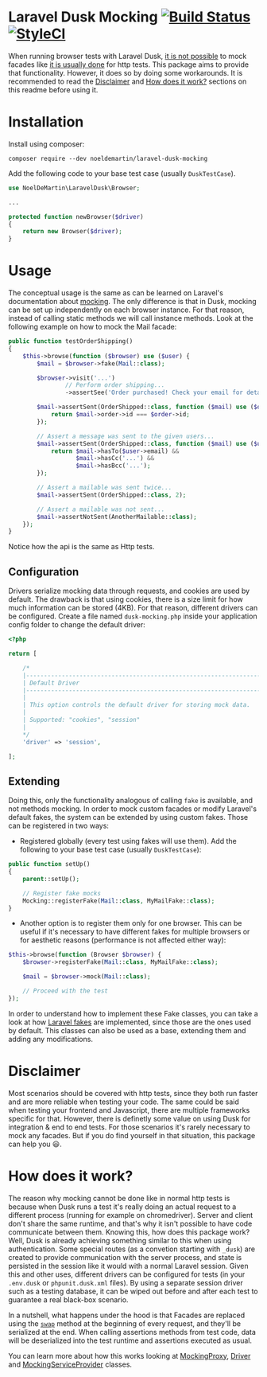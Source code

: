 # Laravel Dusk Mocking [![Build Status](https://travis-ci.org/NoelDeMartin/laravel-dusk-mocking.svg?branch=master)](https://travis-ci.org/NoelDeMartin/laravel-dusk-mocking) [![StyleCI](https://styleci.io/repos/122357103/shield?branch=master)](https://styleci.io/repos/122357103)

When running browser tests with Laravel Dusk, [it is not possible](https://github.com/laravel/dusk/issues/152) to mock facades like [it is usually done](https://laravel.com/docs/mocking) for http tests. This package aims to provide that functionality. However, it does so by doing some workarounds. It is recommended to read the [Disclaimer](#disclaimer) and [How does it work?](#how-does-it-work) sections on this readme before using it.

# Installation

Install using composer:

```
composer require --dev noeldemartin/laravel-dusk-mocking
```

Add the following code to your base test case (usually `DuskTestCase`).

```php
use NoelDeMartin\LaravelDusk\Browser;

...

protected function newBrowser($driver)
{
    return new Browser($driver);
}
```

# Usage

The conceptual usage is the same as can be learned on Laravel's documentation about [mocking](https://laravel.com/docs/5.6/mocking). The only difference is that in Dusk, mocking can be set up independently on each browser instance. For that reason, instead of calling static methods we will call instance methods. Look at the following example on how to mock the Mail facade:

```php
public function testOrderShipping()
{
    $this->browse(function ($browser) use ($user) {
        $mail = $browser->fake(Mail::class);

        $browser->visit('...')
                // Perform order shipping...
                ->assertSee('Order purchased! Check your email for details!');

        $mail->assertSent(OrderShipped::class, function ($mail) use ($order) {
            return $mail->order->id === $order->id;
        });

        // Assert a message was sent to the given users...
        $mail->assertSent(OrderShipped::class, function ($mail) use ($user) {
            return $mail->hasTo($user->email) &&
                   $mail->hasCc('...') &&
                   $mail->hasBcc('...');
        });

        // Assert a mailable was sent twice...
        $mail->assertSent(OrderShipped::class, 2);

        // Assert a mailable was not sent...
        $mail->assertNotSent(AnotherMailable::class);
    });
}
```

Notice how the api is the same as Http tests.

## Configuration

Drivers serialize mocking data through requests, and cookies are used by default. The drawback is that using cookies, there is a size limit for how much information can be stored (4KB). For that reason, different drivers can be configured. Create a file named `dusk-mocking.php` inside your application config folder to change the default driver:

```php
<?php

return [

    /*
    |--------------------------------------------------------------------------
    | Default Driver
    |--------------------------------------------------------------------------
    |
    | This option controls the default driver for storing mock data.
    |
    | Supported: "cookies", "session"
    |
    */
    'driver' => 'session',

];
```

## Extending

Doing this, only the functionality analogous of calling `fake` is available, and not methods mocking. In order to mock custom facades or modify Laravel's default fakes, the system can be extended by using custom fakes. Those can be registered in two ways:

- Registered globally (every test using fakes will use them). Add the following to your base test case (usually `DuskTestCase`):

```php
public function setUp()
{
    parent::setUp();

    // Register fake mocks
    Mocking::registerFake(Mail::class, MyMailFake::class);
}
```

- Another option is to register them only for one browser. This can be useful if it's necessary to have different fakes for multiple browsers or for aesthetic reasons (performance is not affected either way):

```php
$this->browse(function (Browser $browser) {
    $browser->registerFake(Mail::class, MyMailFake::class);

    $mail = $browser->mock(Mail::class);

    // Proceed with the test
});
```

In order to understand how to implement these Fake classes, you can take a look at how [Laravel fakes](https://github.com/laravel/framework/tree/5.6/src/Illuminate/Support/Testing/Fakes) are implemented, since those are the ones used by default. This classes can also be used as a base, extending them and adding any modifications.

# Disclaimer

Most scenarios should be covered with http tests, since they both run faster and are more reliable when testing your code. The same could be said when testing your frontend and Javascript, there are multiple frameworks specific for that. However, there is definetly some value on using Dusk for integration & end to end tests. For those scenarios it's rarely necessary to mock any facades. But if you do find yourself in that situation, this package can help you :smiley:.

# How does it work?

The reason why mocking cannot be done like in normal http tests is because when Dusk runs a test it's really doing an actual request to a different process (running for example on chromedriver). Server and client don't share the same runtime, and that's why it isn't possible to have code communicate between them. Knowing this, how does this package work? Well, Dusk is already achieving something similar to this when using authentication. Some special routes (as a convetion starting with `_dusk`) are created to provide communication with the server process, and state is persisted in the session like it would with a normal Laravel session. Given this and other uses, different drivers can be configured for tests (in your `.env.dusk` or `phpunit.dusk.xml` files). By using a separate session driver such as a testing database, it can be wiped out before and after each test to guarantee a real black-box scenario.

In a nutshell, what happens under the hood is that Facades are replaced using the [`swap`](https://laravel.com/api/5.6/Illuminate/Support/Facades/Facade.html#method_swap) method at the beginning of every request, and they'll be serialized at the end. When calling assertions methods from test code, data will be deserialized into the test runtime and assertions executed as usual.

You can learn more about how this works looking at [MockingProxy](src/MockingProxy.php), [Driver](src/Driver.php) and [MockingServiceProvider](src/MockingServiceProvider.php) classes.
